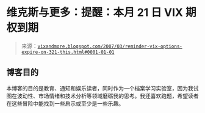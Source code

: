 <!--yml

分类：未分类

日期：2024-05-18 15:54:07

-->

# 维克斯与更多：提醒：本月 21 日 VIX 期权到期

> 来源：[`vixandmore.blogspot.com/2007/03/reminder-vix-options-expire-on-321-this.html#0001-01-01`](http://vixandmore.blogspot.com/2007/03/reminder-vix-options-expire-on-321-this.html#0001-01-01)

## 博客目的

本博客的目的是教育、通知和娱乐读者，同时作为一个档案学习实验室，因为我试图在波动性、市场情绪和技术分析等领域磨砺我的思考。我还喜欢跑题，希望读者在这些冒险中能找到一些启示或至少是一些乐趣。
